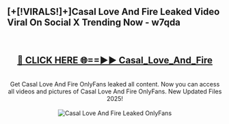 <h2>[+[!VIRALS!]+]Casal Love And Fire Leaked Video Viral On Social X Trending Now - w7qda</h2>
<br>
<div align="center">
<h2><a href="https://libra.edu.pl?Casal_Love_And_Fire" rel="nofollow">🔴 CLICK HERE 🌐==►► Casal_Love_And_Fire</a></h2>
<br>
Get Casal Love And Fire OnlyFans leaked all content. Now you can access all videos and pictures of Casal Love And Fire OnlyFans. New Updated Files 2025!
<br>
<br>
<a href="https://libra.edu.pl?Casal_Love_And_Fire" rel="nofollow" data-target="animated-image.originalLink"><img src="https://i.ibb.co.com/WyWwxjT/player-gif2.gif" alt="Casal Love And Fire Leaked OnlyFans" style="max-width: 100%; display: inline-block;" data-target="animated-image.originalImage"></a>
</div>
<br>
